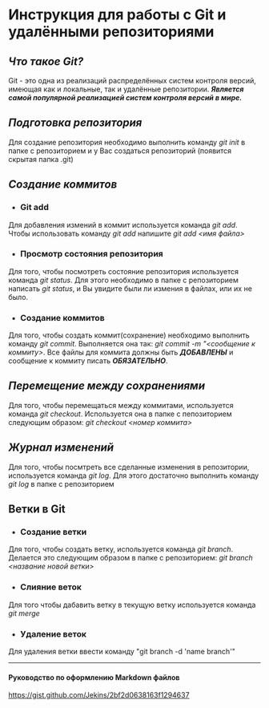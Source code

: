 # Инструкция для работы с Git и удалёнными репозиториями

## _Что такое Git?_
Git - это одна из реализаций распределённых систем контроля версий, имеющая как и локальные, так и удалённые репозитории. **_Является самой популярной реализацией систем контроля версий в мире._**
## _Подготовка репозитория_
Для создание репозитория необходимо выполнить команду *git init*  в папке с репозиторием и у Вас создаться репозиторий (появится скрытая папка .git)

## _Создание коммитов_

* ### Git add
Для добавления измений в коммит используется команда *git add*. Чтобы использовать команду *git add* напишите *git add <имя файла>*

* ### Просмотр состояния репозитория
Для того, чтобы посмотреть состояние репозитория используется команда *git status*. Для этого необходимо в папке с репозиторием написать *git status*, и Вы увидите были ли измения в файлах, или их не было.

* ### Создание коммитов
Для того, чтобы создать коммит(сохранение) необходимо выполнить команду *git commit*. Выполняется она так: *git commit -m "<сообщение к коммиту>*. Все файлы для коммита должны быть ***ДОБАВЛЕНЫ*** и сообщение к коммиту писать ***ОБЯЗАТЕЛЬНО***.

## _Перемещение между сохранениями_
Для того, чтобы перемещаться между коммитами, используется команда *git checkout*. Используется она в папке с пепозиторием следующим образом: *git checkout <номер коммита>*

## _Журнал изменений_
Для того, чтобы посмтреть все сделанные изменения в репозитории, используется команда *git log*. Для этого достаточно выполнить команду *git log* в папке с репозиторием

## Ветки в Git

* ### Создание ветки

Для того, чтобы создать ветку, используется команда *git branch*. Делается это следующим образом в папке с репозиторием: *git branch <название новой ветки>*

* ### Слияние веток

Для того чтобы дабавить ветку в текущую ветку используется команда *git merge <name branch>*

* ### Удаление веток
Для удаления ветки ввести команду "git branch -d 'name branch'"

---
#### Руководство по оформлению Markdown файлов 
<https://gist.github.com/Jekins/2bf2d0638163f1294637>